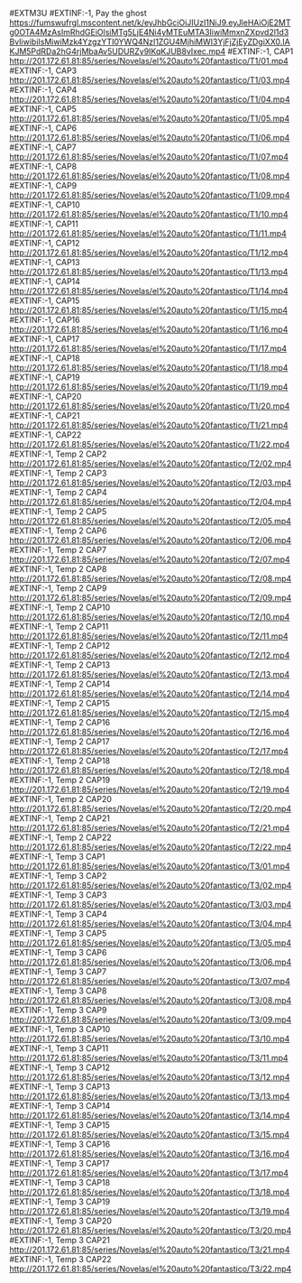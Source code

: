 #EXTM3U
#EXTINF:-1, Pay the ghost
https://fumswufrgl.mscontent.net/k/eyJhbGciOiJIUzI1NiJ9.eyJleHAiOjE2MTg0OTA4MzAsImRhdGEiOlsiMTg5LjE4Ni4yMTEuMTA3IiwiMmxnZXpvd2l1d3BvIiwibiIsMiwiMzk4YzgzYTI0YWQ4NzI1ZGU4MjhiMWI3YjFjZjEyZDgiXX0.IAKJM5PdRDa2hG4rjMbaAv5UDURZy9IKqKJUB8vIxec.mp4
#EXTINF:-1, CAP1
http://201.172.61.81:85/series/Novelas/el%20auto%20fantastico/T1/01.mp4
#EXTINF:-1, CAP3
http://201.172.61.81:85/series/Novelas/el%20auto%20fantastico/T1/03.mp4
#EXTINF:-1, CAP4
http://201.172.61.81:85/series/Novelas/el%20auto%20fantastico/T1/04.mp4
#EXTINF:-1, CAP5
http://201.172.61.81:85/series/Novelas/el%20auto%20fantastico/T1/05.mp4
#EXTINF:-1, CAP6
http://201.172.61.81:85/series/Novelas/el%20auto%20fantastico/T1/06.mp4
#EXTINF:-1, CAP7
http://201.172.61.81:85/series/Novelas/el%20auto%20fantastico/T1/07.mp4
#EXTINF:-1, CAP8
http://201.172.61.81:85/series/Novelas/el%20auto%20fantastico/T1/08.mp4
#EXTINF:-1, CAP9
http://201.172.61.81:85/series/Novelas/el%20auto%20fantastico/T1/09.mp4
#EXTINF:-1, CAP10
http://201.172.61.81:85/series/Novelas/el%20auto%20fantastico/T1/10.mp4
#EXTINF:-1, CAP11
http://201.172.61.81:85/series/Novelas/el%20auto%20fantastico/T1/11.mp4
#EXTINF:-1, CAP12
http://201.172.61.81:85/series/Novelas/el%20auto%20fantastico/T1/12.mp4
#EXTINF:-1, CAP13
http://201.172.61.81:85/series/Novelas/el%20auto%20fantastico/T1/13.mp4
#EXTINF:-1, CAP14
http://201.172.61.81:85/series/Novelas/el%20auto%20fantastico/T1/14.mp4
#EXTINF:-1, CAP15
http://201.172.61.81:85/series/Novelas/el%20auto%20fantastico/T1/15.mp4
#EXTINF:-1, CAP16
http://201.172.61.81:85/series/Novelas/el%20auto%20fantastico/T1/16.mp4
#EXTINF:-1, CAP17
http://201.172.61.81:85/series/Novelas/el%20auto%20fantastico/T1/17.mp4
#EXTINF:-1, CAP18
http://201.172.61.81:85/series/Novelas/el%20auto%20fantastico/T1/18.mp4
#EXTINF:-1, CAP19
http://201.172.61.81:85/series/Novelas/el%20auto%20fantastico/T1/19.mp4
#EXTINF:-1, CAP20
http://201.172.61.81:85/series/Novelas/el%20auto%20fantastico/T1/20.mp4
#EXTINF:-1, CAP21
http://201.172.61.81:85/series/Novelas/el%20auto%20fantastico/T1/21.mp4
#EXTINF:-1, CAP22
http://201.172.61.81:85/series/Novelas/el%20auto%20fantastico/T1/22.mp4
#EXTINF:-1, Temp 2 CAP2
http://201.172.61.81:85/series/Novelas/el%20auto%20fantastico/T2/02.mp4
#EXTINF:-1, Temp 2 CAP3
http://201.172.61.81:85/series/Novelas/el%20auto%20fantastico/T2/03.mp4
#EXTINF:-1, Temp 2 CAP4
http://201.172.61.81:85/series/Novelas/el%20auto%20fantastico/T2/04.mp4
#EXTINF:-1, Temp 2 CAP5
http://201.172.61.81:85/series/Novelas/el%20auto%20fantastico/T2/05.mp4
#EXTINF:-1, Temp 2 CAP6
http://201.172.61.81:85/series/Novelas/el%20auto%20fantastico/T2/06.mp4
#EXTINF:-1, Temp 2 CAP7
http://201.172.61.81:85/series/Novelas/el%20auto%20fantastico/T2/07.mp4
#EXTINF:-1, Temp 2 CAP8
http://201.172.61.81:85/series/Novelas/el%20auto%20fantastico/T2/08.mp4
#EXTINF:-1, Temp 2 CAP9
http://201.172.61.81:85/series/Novelas/el%20auto%20fantastico/T2/09.mp4
#EXTINF:-1, Temp 2 CAP10
http://201.172.61.81:85/series/Novelas/el%20auto%20fantastico/T2/10.mp4
#EXTINF:-1, Temp 2 CAP11
http://201.172.61.81:85/series/Novelas/el%20auto%20fantastico/T2/11.mp4
#EXTINF:-1, Temp 2 CAP12
http://201.172.61.81:85/series/Novelas/el%20auto%20fantastico/T2/12.mp4
#EXTINF:-1, Temp 2 CAP13
http://201.172.61.81:85/series/Novelas/el%20auto%20fantastico/T2/13.mp4
#EXTINF:-1, Temp 2 CAP14
http://201.172.61.81:85/series/Novelas/el%20auto%20fantastico/T2/14.mp4
#EXTINF:-1, Temp 2 CAP15
http://201.172.61.81:85/series/Novelas/el%20auto%20fantastico/T2/15.mp4
#EXTINF:-1, Temp 2 CAP16
http://201.172.61.81:85/series/Novelas/el%20auto%20fantastico/T2/16.mp4
#EXTINF:-1, Temp 2 CAP17
http://201.172.61.81:85/series/Novelas/el%20auto%20fantastico/T2/17.mp4
#EXTINF:-1, Temp 2 CAP18
http://201.172.61.81:85/series/Novelas/el%20auto%20fantastico/T2/18.mp4
#EXTINF:-1, Temp 2 CAP19
http://201.172.61.81:85/series/Novelas/el%20auto%20fantastico/T2/19.mp4
#EXTINF:-1, Temp 2 CAP20
http://201.172.61.81:85/series/Novelas/el%20auto%20fantastico/T2/20.mp4
#EXTINF:-1, Temp 2 CAP21
http://201.172.61.81:85/series/Novelas/el%20auto%20fantastico/T2/21.mp4
#EXTINF:-1, Temp 2 CAP22
http://201.172.61.81:85/series/Novelas/el%20auto%20fantastico/T2/22.mp4
#EXTINF:-1, Temp 3 CAP1
http://201.172.61.81:85/series/Novelas/el%20auto%20fantastico/T3/01.mp4
#EXTINF:-1, Temp 3 CAP2
http://201.172.61.81:85/series/Novelas/el%20auto%20fantastico/T3/02.mp4
#EXTINF:-1, Temp 3 CAP3
http://201.172.61.81:85/series/Novelas/el%20auto%20fantastico/T3/03.mp4
#EXTINF:-1, Temp 3 CAP4
http://201.172.61.81:85/series/Novelas/el%20auto%20fantastico/T3/04.mp4
#EXTINF:-1, Temp 3 CAP5
http://201.172.61.81:85/series/Novelas/el%20auto%20fantastico/T3/05.mp4
#EXTINF:-1, Temp 3 CAP6
http://201.172.61.81:85/series/Novelas/el%20auto%20fantastico/T3/06.mp4
#EXTINF:-1, Temp 3 CAP7
http://201.172.61.81:85/series/Novelas/el%20auto%20fantastico/T3/07.mp4
#EXTINF:-1, Temp 3 CAP8
http://201.172.61.81:85/series/Novelas/el%20auto%20fantastico/T3/08.mp4
#EXTINF:-1, Temp 3 CAP9
http://201.172.61.81:85/series/Novelas/el%20auto%20fantastico/T3/09.mp4
#EXTINF:-1, Temp 3 CAP10
http://201.172.61.81:85/series/Novelas/el%20auto%20fantastico/T3/10.mp4
#EXTINF:-1, Temp 3 CAP11
http://201.172.61.81:85/series/Novelas/el%20auto%20fantastico/T3/11.mp4
#EXTINF:-1, Temp 3 CAP12
http://201.172.61.81:85/series/Novelas/el%20auto%20fantastico/T3/12.mp4
#EXTINF:-1, Temp 3 CAP13
http://201.172.61.81:85/series/Novelas/el%20auto%20fantastico/T3/13.mp4
#EXTINF:-1, Temp 3 CAP14
http://201.172.61.81:85/series/Novelas/el%20auto%20fantastico/T3/14.mp4
#EXTINF:-1, Temp 3 CAP15
http://201.172.61.81:85/series/Novelas/el%20auto%20fantastico/T3/15.mp4
#EXTINF:-1, Temp 3 CAP16
http://201.172.61.81:85/series/Novelas/el%20auto%20fantastico/T3/16.mp4
#EXTINF:-1, Temp 3 CAP17
http://201.172.61.81:85/series/Novelas/el%20auto%20fantastico/T3/17.mp4
#EXTINF:-1, Temp 3 CAP18
http://201.172.61.81:85/series/Novelas/el%20auto%20fantastico/T3/18.mp4
#EXTINF:-1, Temp 3 CAP19
http://201.172.61.81:85/series/Novelas/el%20auto%20fantastico/T3/19.mp4
#EXTINF:-1, Temp 3 CAP20
http://201.172.61.81:85/series/Novelas/el%20auto%20fantastico/T3/20.mp4
#EXTINF:-1, Temp 3 CAP21
http://201.172.61.81:85/series/Novelas/el%20auto%20fantastico/T3/21.mp4
#EXTINF:-1, Temp 3 CAP22
http://201.172.61.81:85/series/Novelas/el%20auto%20fantastico/T3/22.mp4

